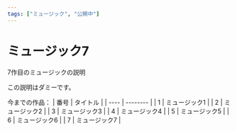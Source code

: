 ```yaml
---
tags: ["ミュージック", "公開中"]
---
```

# ミュージック7
7作目のミュージックの説明

この説明はダミーです。

今までの作品：
| 番号 | タイトル |
| ---- | -------- |
|  1   | ミュージック1  |
|  2   | ミュージック2  |
|  3   | ミュージック3  |
|  4   | ミュージック4  |
|  5   | ミュージック5  |
|  6   | ミュージック6  |
|  7   | ミュージック7  |

